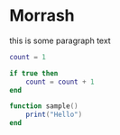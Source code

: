 # Morrash

this is some paragraph text

```lua
count = 1

if true then
    count = count + 1
end

function sample()
    print("Hello")
end
```
